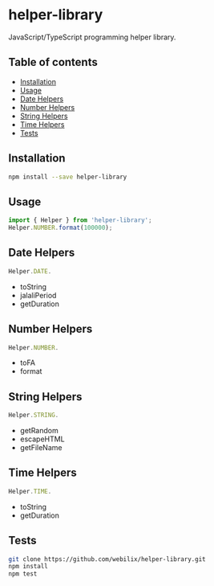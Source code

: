 # helper-library

JavaScript/TypeScript programming helper library.

## Table of contents

-   [Installation](#installation)
-   [Usage](#usage-typescript)
-   [Date Helpers](#date-validators)
-   [Number Helpers](#number-validators)
-   [String Helpers](#string-validators)
-   [Time Helpers](#time-validators)
-   [Tests](#tests)

## Installation

```bash
npm install --save helper-library
```

## Usage

```typescript
import { Helper } from 'helper-library';
Helper.NUMBER.format(100000);
```

## Date Helpers

```javascript
Helper.DATE.
```

-   toString
-   jalaliPeriod
-   getDuration

## Number Helpers

```javascript
Helper.NUMBER.
```

-   toFA
-   format

## String Helpers

```javascript
Helper.STRING.
```

-   getRandom
-   escapeHTML
-   getFileName

## Time Helpers

```javascript
Helper.TIME.
```

-   toString
-   getDuration

## Tests

```bash
git clone https://github.com/webilix/helper-library.git
npm install
npm test
```
